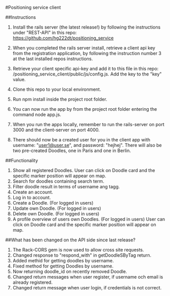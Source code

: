 #Positioning service client

##Instructions

1. Install the rails server (the latest release!) by following the instructions under "REST-API" in this repo: https://github.com/hg222dt/positioning_service

2. When you completed the rails server install, retrieve a client api key from the registration application, by following the instruction number 3 at the last installed repos instructions.

3. Retrieve your client specific api-key and add it to this file in this repo: /positioning_service_client/public/js/config.js. Add the key to the "key" value.

3. Clone this repo to your local environment.

4. Run npm install inside the project root folder.

4. You can now run the app by from the project root folder entering the command node app.js.

5. When you run the apps locally, remember to run the rails-server on port 3000 and the client-server on port 4000.

6. There should now be a created user for you in the client app with username: "user1@user.se", and password: "hejhej". There will also be two pre-created Doodles, one in Paris and one in Berlin.


##Functionality

1. Show all registered Doodles. User can click on Doodle card and the specific marker position will appear on map.
2. Search for doodles containing search term.
3. Filter doodle result in terms of username ang tagg.
4. Create an account.
5. Log in to account.
6. Create a Doodle. (For logged in users)
7. Update own Doodle. (For logged in users)
8. Delete own Doodle. (For logged in users)
9. A profile overview of users own Doodles. (For logged in users) User can click on Doodle card and the specific marker position will appear on map.


##What has been changed on the API side since last release?

1. The Rack-CORS gem is now used to allow cross site requests.
2. Changed response to "respond_with" in getDoodleSByTag return.
3. Added methid for getting doodles by username.
4. Fixed method for getting Doodles by username.
5. Now returning doodle_id on recently removed Doodle.
6. Changed return messages when user register, if username och email is already registered.
7. Changed return message when user login, if credentials is not correct.







